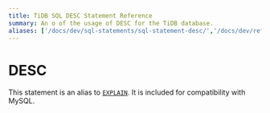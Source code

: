 ```yaml
---
title: TiDB SQL DESC Statement Reference
summary: An o of the usage of DESC for the TiDB database.
aliases: ['/docs/dev/sql-statements/sql-statement-desc/','/docs/dev/reference/sql/statements/desc/']
---
```


# DESC

This statement is an alias to [`EXPLAIN`](/sql-statements/sql-statement-explain.md). It is included for compatibility with MySQL.
